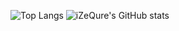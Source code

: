 <!-- Some Stats Display -->
![Top Langs](https://github-readme-stats.vercel.app/api/top-langs/?username=JesperKD&theme=midnight-purple&show_icons=true&langs_count=10)
![iZeQure's GitHub stats](https://github-readme-stats.vercel.app/api?username=JesperKD&theme=midnight-purple&show_icons=true?count_private=true) 

<!--
**JesperKD/JesperKD** is a ✨ _special_ ✨ repository because its `README.md` (this file) appears on your GitHub profile.

Here are some ideas to get you started:

- 🔭 I’m currently working on ...
- 🌱 I’m currently learning ...
- 👯 I’m looking to collaborate on ...
- 🤔 I’m looking for help with ...
- 💬 Ask me about ...
- 📫 How to reach me: ...
- 😄 Pronouns: ...
- ⚡ Fun fact: ...
-->
